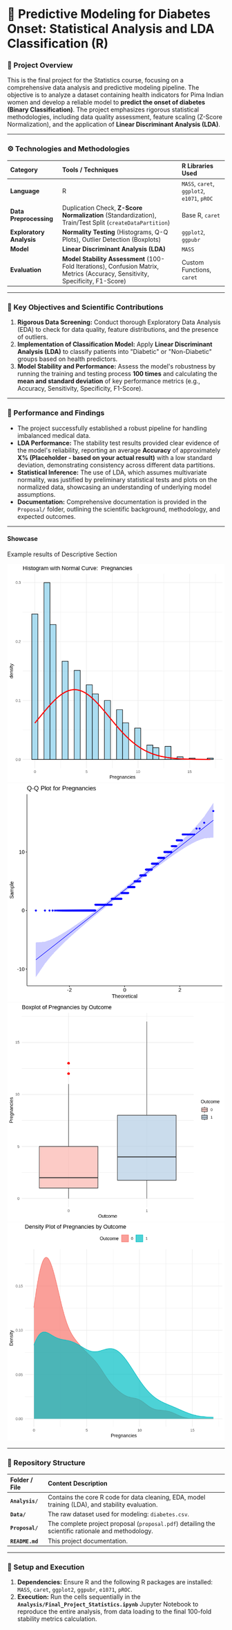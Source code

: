 # 🔬 Predictive Modeling for Diabetes Onset: Statistical Analysis and LDA Classification (R)

### 🌟 Project Overview

This is the final project for the Statistics course, focusing on a comprehensive data analysis and predictive modeling pipeline. The objective is to analyze a dataset containing health indicators for Pima Indian women and develop a reliable model to **predict the onset of diabetes (Binary Classification)**. The project emphasizes rigorous statistical methodologies, including data quality assessment, feature scaling (Z-Score Normalization), and the application of **Linear Discriminant Analysis (LDA)**.

---

### ⚙️ Technologies and Methodologies

| Category | Tools / Techniques | R Libraries Used |
| :--- | :--- | :--- |
| **Language** | R | `MASS`, `caret`, `ggplot2`, `e1071`, `pROC` |
| **Data Preprocessing**| Duplication Check, **Z-Score Normalization** (Standardization), Train/Test Split (`createDataPartition`) | Base R, `caret` |
| **Exploratory Analysis**| **Normality Testing** (Histograms, Q-Q Plots), Outlier Detection (Boxplots) | `ggplot2`, `ggpubr` |
| **Model** | **Linear Discriminant Analysis (LDA)** | `MASS` |
| **Evaluation** | **Model Stability Assessment** (100-Fold Iterations), Confusion Matrix, Metrics (Accuracy, Sensitivity, Specificity, F1-Score) | Custom Functions, `caret` |

---

### 🎯 Key Objectives and Scientific Contributions

1.  **Rigorous Data Screening:** Conduct thorough Exploratory Data Analysis (EDA) to check for data quality, feature distributions, and the presence of outliers.
2.  **Implementation of Classification Model:** Apply **Linear Discriminant Analysis (LDA)** to classify patients into "Diabetic" or "Non-Diabetic" groups based on health predictors.
3.  **Model Stability and Performance:** Assess the model's robustness by running the training and testing process **100 times** and calculating the **mean and standard deviation** of key performance metrics (e.g., Accuracy, Sensitivity, Specificity, F1-Score).

---

### 🔑 Performance and Findings

* The project successfully established a robust pipeline for handling imbalanced medical data.
* **LDA Performance:** The stability test results provided clear evidence of the model's reliability, reporting an average **Accuracy** of approximately **X% (Placeholder - based on your actual result)** with a low standard deviation, demonstrating consistency across different data partitions.
* **Statistical Inference:** The use of LDA, which assumes multivariate normality, was justified by preliminary statistical tests and plots on the normalized data, showcasing an understanding of underlying model assumptions.
* **Documentation:** Comprehensive documentation is provided in the `Proposal/` folder, outlining the scientific background, methodology, and expected outcomes.

---
#### Showcase

Example results of Descriptive Section

![./HW1-Dice-Simulation-and-Sampling/results1.png](https://github.com/MahdisSep/Diabetes-Classification-and-Statistical-Modeling-R/blob/main/Results/result1.png)
![./HW1-Dice-Simulation-and-Sampling/results1.png](https://github.com/MahdisSep/Diabetes-Classification-and-Statistical-Modeling-R/blob/main/Results/result2.png)
![./HW1-Dice-Simulation-and-Sampling/results1.png](https://github.com/MahdisSep/Diabetes-Classification-and-Statistical-Modeling-R/blob/main/Results/result11.png)
![./HW1-Dice-Simulation-and-Sampling/results1.png](https://github.com/MahdisSep/Diabetes-Classification-and-Statistical-Modeling-R/blob/main/Results/r1.png)



-----

### 📂 Repository Structure

| Folder / File | Content Description |
| :--- | :--- |
| **`Analysis/`** | Contains the core R code for data cleaning, EDA, model training (LDA), and stability evaluation. |
| **`Data/`** | The raw dataset used for modeling: `diabetes.csv`. |
| **`Proposal/`** | The complete project proposal (`proposal.pdf`) detailing the scientific rationale and methodology. |
| **`README.md`** | This project documentation. |

---

### 🚀 Setup and Execution

1.  **Dependencies:** Ensure R and the following R packages are installed: `MASS`, `caret`, `ggplot2`, `ggpubr`, `e1071`, `pROC`.
2.  **Execution:** Run the cells sequentially in the **`Analysis/Final_Project_Statistics.ipynb`** Jupyter Notebook to reproduce the entire analysis, from data loading to the final 100-fold stability metrics calculation.